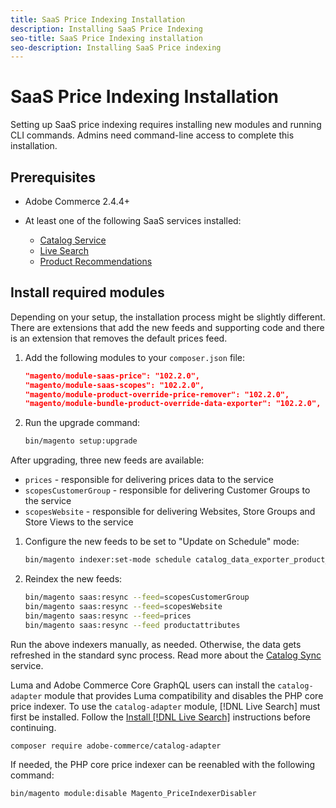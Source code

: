 ```yaml
---
title: SaaS Price Indexing Installation
description: Installing SaaS Price Indexing
seo-title: SaaS Price Indexing installation
seo-description: Installing SaaS Price indexing
---
```

# SaaS Price Indexing Installation

Setting up SaaS price indexing requires installing new modules and running CLI commands. Admins need command-line access to complete this installation.

## Prerequisites

* Adobe Commerce 2.4.4+
* At least one of the following SaaS services installed:

    * [Catalog Service](../catalog-service/overview.md)
    * [Live Search](../live-search/guide-overview.md)
    * [Product Recommendations](../product-recommendations/guide-overview.md)

## Install required modules

Depending on your setup, the installation process might be slightly different.
There are extensions that add the new feeds and supporting code and there is an extension that removes the default prices feed.

1. Add the following modules to your `composer.json` file:

    ```json
    "magento/module-saas-price": "102.2.0",
    "magento/module-saas-scopes": "102.2.0",
    "magento/module-product-override-price-remover": "102.2.0",
    "magento/module-bundle-product-override-data-exporter": "102.2.0",
    ```

1. Run the upgrade command:

    ```bash
    bin/magento setup:upgrade
    ```

After upgrading, three new feeds are available:

* `prices` - responsible for delivering prices data to the service
* `scopesCustomerGroup` - responsible for delivering Customer Groups to the service 
* `scopesWebsite` - responsible for delivering Websites, Store Groups and Store Views to the service


1. Configure the new feeds to be set to "Update on Schedule" mode:

    ```bash
    bin/magento indexer:set-mode schedule catalog_data_exporter_product_prices scopes_customergroup_data_exporter scopes_website_data_exporter
    ```

1. Reindex the new feeds:

    ```bash
    bin/magento saas:resync --feed=scopesCustomerGroup
    bin/magento saas:resync --feed=scopesWebsite
    bin/magento saas:resync --feed=prices
    bin/magento saas:resync --feed productattributes
    ```

Run the above indexers manually, as needed. Otherwise, the data gets refreshed in the standard sync process. Read more about the [Catalog Sync](../landing/catalog-sync.md) service.

Luma and Adobe Commerce Core GraphQL users can install the `catalog-adapter` module that provides Luma compatibility and disables the PHP core price indexer.
To use the `catalog-adapter` module, [!DNL Live Search] must first be installed. Follow the [Install [!DNL Live Search]](../live-search/install.md) instructions before continuing.

```bash
composer require adobe-commerce/catalog-adapter
```

If needed, the PHP core price indexer can be reenabled with the following command:

```bash
bin/magento module:disable Magento_PriceIndexerDisabler
```
